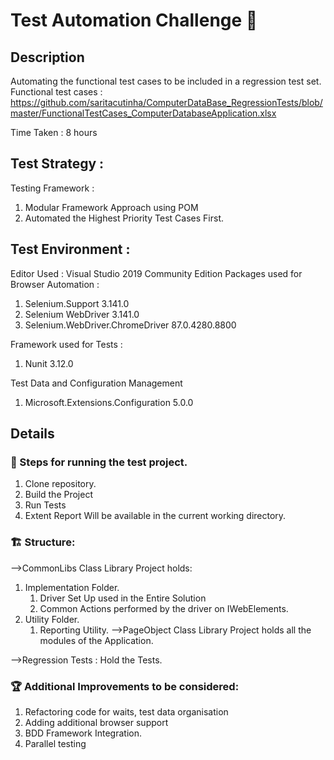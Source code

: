 # Test Automation Challenge 🔄

## Description

Automating the functional test cases to be included in a regression test set. Functional test cases : https://github.com/saritacutinha/ComputerDataBase_RegressionTests/blob/master/FunctionalTestCases_ComputerDatabaseApplication.xlsx

Time Taken : 8 hours

## Test Strategy :
Testing Framework : 
1. Modular Framework Approach using POM
2. Automated the Highest Priority Test Cases First.

## Test Environment : 
Editor Used : Visual Studio 2019 Community Edition
Packages used for Browser Automation : 
1. Selenium.Support 3.141.0
2. Selenium WebDriver 3.141.0
3. Selenium.WebDriver.ChromeDriver 87.0.4280.8800

Framework used for Tests :
1. Nunit 3.12.0

Test Data and Configuration Management 
1. Microsoft.Extensions.Configuration 5.0.0

## Details

### 👣 Steps for running the test project.
1. Clone repository.
2. Build the Project 
3. Run Tests
4. Extent Report Will be available in the current working directory.

### 🏗 Structure:
-->CommonLibs Class Library Project holds:
1. Implementation Folder.
    1. Driver Set Up used in the Entire Solution
    2. Common Actions performed by the driver on IWebElements.
2. Utility Folder.
    1. Reporting Utility.
-->PageObject Class Library Project holds all the modules of the Application.

-->Regression Tests : Hold the Tests.

### 🏆 Additional Improvements to be considered:
1. Refactoring code for waits, test data organisation
2. Adding additional browser support
3. BDD Framework Integration.
4. Parallel testing





